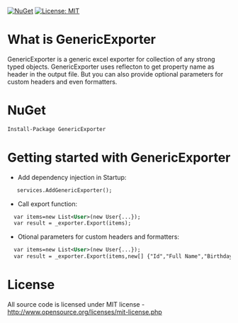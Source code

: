 [![NuGet](https://img.shields.io/nuget/v/GenericExporter.svg)](https://www.nuget.org/packages/GenericExporter)
[![License: MIT](https://img.shields.io/badge/License-MIT-green.svg)](LICENSE)

# What is GenericExporter

GenericExporter is a generic excel exporter for collection of any strong typed objects.
GenericExporter uses reflecton to get property name as header in the output file. But you can also provide optional parameters for custom headers and even formatters.
# NuGet
```xml
Install-Package GenericExporter
```
# Getting started with GenericExporter

  * Add dependency injection in Startup: 
  ```xml
     services.AddGenericExporter();
  ```
  * Call export function:
  ```xml
    var items=new List<User>(new User{...});
    var result = _exporter.Export(items);
  ``` 
  * Otional parameters for custom headers and formatters:
  ```xml
    var items=new List<User>(new User{...});
    var result = _exporter.Export(items,new[] {"Id","Full Name","Birthday"},x=>new[] {x.Id,x.Name,x.Birthday.ToShortDateString()});
  ``` 
# License
All source code is licensed under MIT license - http://www.opensource.org/licenses/mit-license.php
